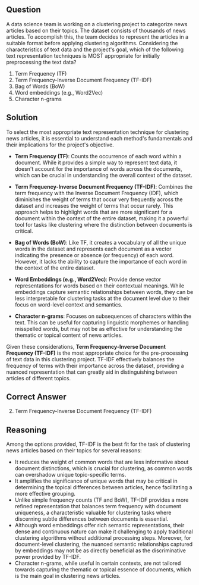 ## Question

A data science team is working on a clustering project to categorize news articles based on their topics. The dataset consists of thousands of news articles. To accomplish this, the team decides to represent the articles in a suitable format before applying clustering algorithms. Considering the characteristics of text data and the project's goal, which of the following text representation techniques is MOST appropriate for initially preprocessing the text data?

1. Term Frequency (TF)
2. Term Frequency-Inverse Document Frequency (TF-IDF)
3. Bag of Words (BoW)
4. Word embeddings (e.g., Word2Vec)
5. Character n-grams

## Solution

To select the most appropriate text representation technique for clustering news articles, it is essential to understand each method's fundamentals and their implications for the project's objective.

- **Term Frequency (TF)**: Counts the occurrence of each word within a document. While it provides a simple way to represent text data, it doesn't account for the importance of words across the documents, which can be crucial in understanding the overall context of the dataset.

- **Term Frequency-Inverse Document Frequency (TF-IDF)**: Combines the term frequency with the Inverse Document Frequency (IDF), which diminishes the weight of terms that occur very frequently across the dataset and increases the weight of terms that occur rarely. This approach helps to highlight words that are more significant for a document within the context of the entire dataset, making it a powerful tool for tasks like clustering where the distinction between documents is critical.

- **Bag of Words (BoW)**: Like TF, it creates a vocabulary of all the unique words in the dataset and represents each document as a vector indicating the presence or absence (or frequency) of each word. However, it lacks the ability to capture the importance of each word in the context of the entire dataset.

- **Word Embeddings (e.g., Word2Vec)**: Provide dense vector representations for words based on their contextual meanings. While embeddings capture semantic relationships between words, they can be less interpretable for clustering tasks at the document level due to their focus on word-level context and semantics.

- **Character n-grams**: Focuses on subsequences of characters within the text. This can be useful for capturing linguistic morphemes or handling misspelled words, but may not be as effective for understanding the thematic or topical content of news articles.

Given these considerations, **Term Frequency-Inverse Document Frequency (TF-IDF)** is the most appropriate choice for the pre-processing of text data in this clustering project. TF-IDF effectively balances the frequency of terms with their importance across the dataset, providing a nuanced representation that can greatly aid in distinguishing between articles of different topics.

## Correct Answer

2. Term Frequency-Inverse Document Frequency (TF-IDF)

## Reasoning

Among the options provided, TF-IDF is the best fit for the task of clustering news articles based on their topics for several reasons:

- It reduces the weight of common words that are less informative about document distinctions, which is crucial for clustering, as common words can overshadow unique topic-specific terms.
- It amplifies the significance of unique words that may be critical in determining the topical differences between articles, hence facilitating a more effective grouping.
- Unlike simple frequency counts (TF and BoW), TF-IDF provides a more refined representation that balances term frequency with document uniqueness, a characteristic valuable for clustering tasks where discerning subtle differences between documents is essential.
- Although word embeddings offer rich semantic representations, their dense and continuous nature can make it challenging to apply traditional clustering algorithms without additional processing steps. Moreover, for document-level clustering, the nuanced semantic relationships captured by embeddings may not be as directly beneficial as the discriminative power provided by TF-IDF.
- Character n-grams, while useful in certain contexts, are not tailored towards capturing the thematic or topical essence of documents, which is the main goal in clustering news articles.